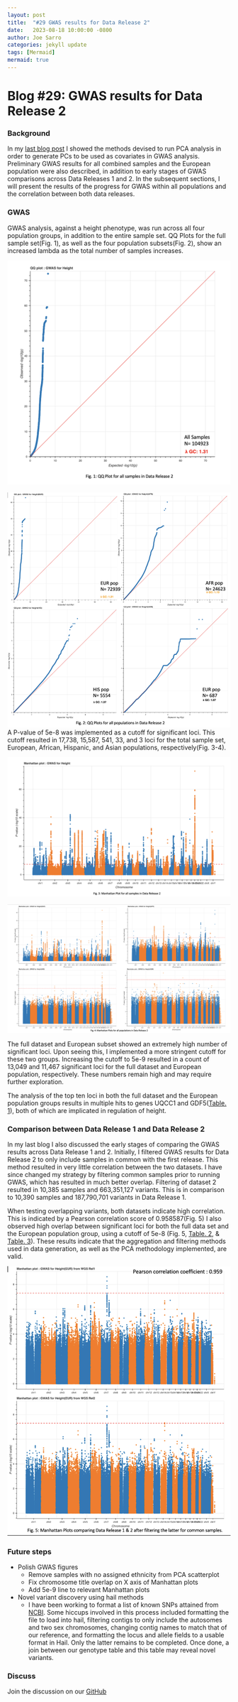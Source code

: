 ```yaml
---
layout: post
title:  "#29 GWAS results for Data Release 2"
date:   2023-08-18 10:00:00 -0800
author: Joe Sarro
categories: jekyll update
tags: [Mermaid]
mermaid: true
---
```


# Blog #29: GWAS results for Data Release 2

### Background 

In my [last blog post](https://va-big-data-genomics.github.io/jekyll/update/2023/06/23/pca-for-gwas.html) I showed the methods devised to run PCA analysis in order to generate PCs to be used as covariates in GWAS analysis. Preliminary GWAS results for all combined samples and the European population were also described, in addition to early stages of GWAS comparisons across Data Releases 1 and 2. In the subsequent sections, I will present the results of the progress for GWAS within all populations and the correlation between both data releases.

### GWAS

GWAS analysis, against a height phenotype, was run across all four population groups, in addition to the entire sample set. QQ Plots for the full sample set(Fig. 1), as well as the four population subsets(Fig. 2), show an increased lambda as the total number of samples increases. 

![Fig. 1](/assets/2023-08-18/fig1b.png)

![Fig. 2](/assets/2023-08-18/fig2b.png) 
A P-value of 5e-8 was implemented as a cutoff for significant loci. This cutoff resulted in 17,738, 15,587, 541, 33, and 3 loci for the total sample set, European, African, Hispanic, and Asian populations, respectively(Fig. 3-4). 

![Fig. 3](/assets/2023-08-18/fig3.png) 

![Fig. 3](/assets/2023-08-18/fig4.png) 

The full dataset and European subset showed an extremely high number of significant loci. Upon seeing this, I implemented a more stringent cutoff for these two groups.  Increasing the cutoff to 5e-9 resulted in a count of 13,049 and 11,467 significant loci for the full dataset and European population, respectively.  These numbers remain high and may require further exploration. 

The analysis of the top ten loci in both the full dataset and the European population groups results in multiple hits to genes UQCC1 and GDF5([Table. 1](https://docs.google.com/spreadsheets/d/1NagHVPlDAO9Y040fYxPBDrlRRn8cKWyibJS1LAG2eqs/edit#gid=68284918)), both of which are implicated in regulation of height. 

### Comparison between Data Release 1 and Data Release 2

In my last blog I also discussed the early stages of comparing the GWAS results across Data Release 1 and 2. Initially, I filtered GWAS results for Data Release 2 to only include samples in common with the first release. This method resulted in very little correlation between the two datasets. I have since changed my strategy by filtering common samples prior to running GWAS, which has resulted in much better overlap. Filtering of dataset 2 resulted in 10,385 samples and 663,351,127 variants. This is in comparison to 10,390 samples and 187,790,701 variants in Data Release 1. 

When testing overlapping variants, both datasets indicate high correlation. This is indicated by a Pearson correlation score of 0.958587(Fig. 5) I also observed high overlap between significant loci for both the full data set and the European population group, using a cutoff of 5e-8 (Fig. 5, [Table. 2](https://docs.google.com/spreadsheets/d/1NagHVPlDAO9Y040fYxPBDrlRRn8cKWyibJS1LAG2eqs/edit#gid=1660895783), & [Table. 3](https://docs.google.com/spreadsheets/d/1NagHVPlDAO9Y040fYxPBDrlRRn8cKWyibJS1LAG2eqs/edit#gid=1315028666)). These results indicate that the aggregation and filtering methods used in data generation, as well as the PCA methodology implemented, are valid.

![Fig. 5](/assets/2023-08-18/fig5.png) 

### Future steps

* Polish GWAS figures
    * Remove samples with no assigned ethnicity from PCA scatterplot
    * Fix chromosome title overlap on X axis of Manhattan plots
    * Add 5e-9 line to relevant Manhattan plots
* Novel variant discovery using hail methods
  * I have been working to format a list of known SNPs attained from [NCBI](https://ftp.ncbi.nih.gov/snp/latest_release/VCF/). Some hiccups involved in this process included formatting the file to load into hail, filtering contigs to only include the autosomes and two sex chromosomes, changing contig names to match that of our reference, and formatting the locus and allele fields to a usable format in Hail. Only the latter remains to be completed. Once done, a join between our genotype table and this table may reveal novel variants.

### Discuss

Join the discussion on our [GitHub](https://github.com/orgs/va-big-data-genomics/discussions/32)
